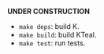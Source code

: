 **UNDER CONSTRUCTION**

-   `make deps`: build K.
-   `make build`: build KTeal.
-   `make test`: run tests.

